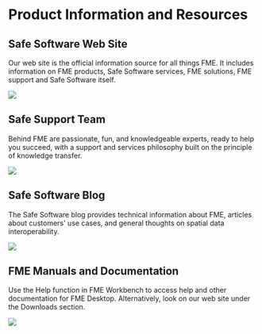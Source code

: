# Product Information and Resources #

## Safe Software Web Site ##
Our web site is the official information source for all things FME. It includes information on FME products, Safe Software services, FME solutions, FME support and Safe Software itself.

![](https://raw.githubusercontent.com/FMEEvangelist/FME-Desktop-Basic-Training-Manual-Images/master/Img6.1.SafeWebSite.jpg)

## Safe Support Team ##
Behind FME are passionate, fun, and knowledgeable experts, ready to help you succeed, with a support and services philosophy built on the principle of knowledge transfer.

![](https://raw.githubusercontent.com/FMEEvangelist/FME-Desktop-Basic-Training-Manual-Images/master/Img6.2.SupportTeamURL.jpg)

## Safe Software Blog ##
The Safe Software blog provides technical information about FME, articles about customers' use cases, and general thoughts on spatial data interoperability.

![](https://raw.githubusercontent.com/FMEEvangelist/FME-Desktop-Basic-Training-Manual-Images/master/Img6.3.SafeBlogWebSite.jpg)

## FME Manuals and Documentation ##
Use the Help function in FME Workbench to access help and other documentation for FME Desktop. Alternatively, look on our web site under the Downloads section.

![](https://raw.githubusercontent.com/FMEEvangelist/FME-Desktop-Basic-Training-Manual-Images/master/Img6.4.SafeDocsSite.jpg)